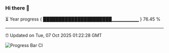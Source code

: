 ### Hi there 👋

⏳ Year progress { ██████████████████████▁▁▁▁▁▁▁▁ } 76.45 %

---

⏰ Updated on Tue, 07 Oct 2025 01:22:28 GMT

![Progress Bar CI](https://github.com/liununu/liununu/workflows/Progress%20Bar%20CI/badge.svg)
